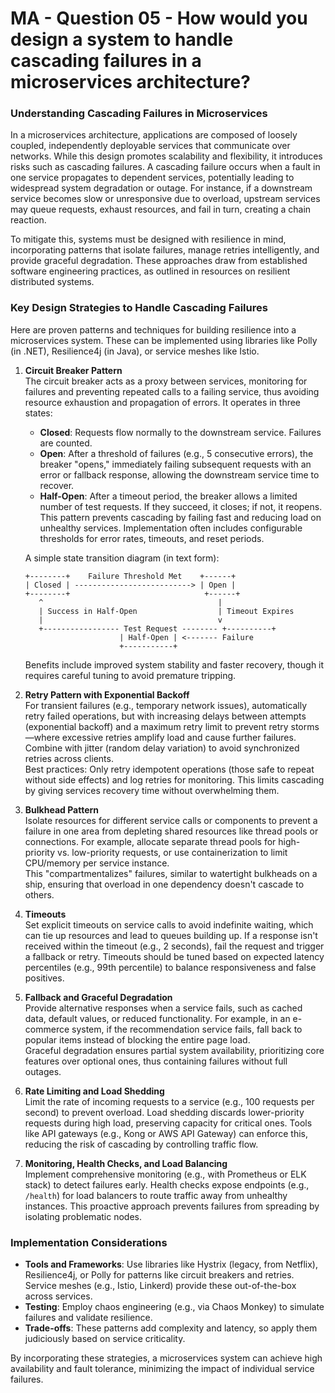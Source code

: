 # MA - Question 05 - How would you design a system to handle cascading failures in a microservices architecture?

### Understanding Cascading Failures in Microservices

In a microservices architecture, applications are composed of loosely coupled, independently deployable services that communicate over networks. While this design promotes scalability and flexibility, it introduces risks such as cascading failures. A cascading failure occurs when a fault in one service propagates to dependent services, potentially leading to widespread system degradation or outage. For instance, if a downstream service becomes slow or unresponsive due to overload, upstream services may queue requests, exhaust resources, and fail in turn, creating a chain reaction.

To mitigate this, systems must be designed with resilience in mind, incorporating patterns that isolate failures, manage retries intelligently, and provide graceful degradation. These approaches draw from established software engineering practices, as outlined in resources on resilient distributed systems.

### Key Design Strategies to Handle Cascading Failures

Here are proven patterns and techniques for building resilience into a microservices system. These can be implemented using libraries like Polly (in .NET), Resilience4j (in Java), or service meshes like Istio.

1. **Circuit Breaker Pattern**  
   The circuit breaker acts as a proxy between services, monitoring for failures and preventing repeated calls to a failing service, thus avoiding resource exhaustion and propagation of errors. It operates in three states:  
   - **Closed**: Requests flow normally to the downstream service. Failures are counted.  
   - **Open**: After a threshold of failures (e.g., 5 consecutive errors), the breaker "opens," immediately failing subsequent requests with an error or fallback response, allowing the downstream service time to recover.  
   - **Half-Open**: After a timeout period, the breaker allows a limited number of test requests. If they succeed, it closes; if not, it reopens.  
   This pattern prevents cascading by failing fast and reducing load on unhealthy services. Implementation often includes configurable thresholds for error rates, timeouts, and reset periods.  
   
   A simple state transition diagram (in text form):  
   ```
   +--------+    Failure Threshold Met    +------+
   | Closed | --------------------------> | Open |
   +--------+                              +------+
      ^                                       |
      | Success in Half-Open                  | Timeout Expires
      |                                       v
      +----------------- Test Request -------- +----------+
                        | Half-Open | <------- Failure
                        +-----------+
   ```  
   Benefits include improved system stability and faster recovery, though it requires careful tuning to avoid premature tripping.

2. **Retry Pattern with Exponential Backoff**  
   For transient failures (e.g., temporary network issues), automatically retry failed operations, but with increasing delays between attempts (exponential backoff) and a maximum retry limit to prevent retry storms—where excessive retries amplify load and cause further failures. Combine with jitter (random delay variation) to avoid synchronized retries across clients.  
   Best practices: Only retry idempotent operations (those safe to repeat without side effects) and log retries for monitoring. This limits cascading by giving services recovery time without overwhelming them.

3. **Bulkhead Pattern**  
   Isolate resources for different service calls or components to prevent a failure in one area from depleting shared resources like thread pools or connections. For example, allocate separate thread pools for high-priority vs. low-priority requests, or use containerization to limit CPU/memory per service instance.  
   This "compartmentalizes" failures, similar to watertight bulkheads on a ship, ensuring that overload in one dependency doesn't cascade to others.

4. **Timeouts**  
   Set explicit timeouts on service calls to avoid indefinite waiting, which can tie up resources and lead to queues building up. If a response isn't received within the timeout (e.g., 2 seconds), fail the request and trigger a fallback or retry. Timeouts should be tuned based on expected latency percentiles (e.g., 99th percentile) to balance responsiveness and false positives.

5. **Fallback and Graceful Degradation**  
   Provide alternative responses when a service fails, such as cached data, default values, or reduced functionality. For example, in an e-commerce system, if the recommendation service fails, fall back to popular items instead of blocking the entire page load.  
   Graceful degradation ensures partial system availability, prioritizing core features over optional ones, thus containing failures without full outages.

6. **Rate Limiting and Load Shedding**  
   Limit the rate of incoming requests to a service (e.g., 100 requests per second) to prevent overload. Load shedding discards lower-priority requests during high load, preserving capacity for critical ones. Tools like API gateways (e.g., Kong or AWS API Gateway) can enforce this, reducing the risk of cascading by controlling traffic flow.

7. **Monitoring, Health Checks, and Load Balancing**  
   Implement comprehensive monitoring (e.g., with Prometheus or ELK stack) to detect failures early. Health checks expose endpoints (e.g., `/health`) for load balancers to route traffic away from unhealthy instances. This proactive approach prevents failures from spreading by isolating problematic nodes.

### Implementation Considerations
- **Tools and Frameworks**: Use libraries like Hystrix (legacy, from Netflix), Resilience4j, or Polly for patterns like circuit breakers and retries. Service meshes (e.g., Istio, Linkerd) provide these out-of-the-box across services.
- **Testing**: Employ chaos engineering (e.g., via Chaos Monkey) to simulate failures and validate resilience.
- **Trade-offs**: These patterns add complexity and latency, so apply them judiciously based on service criticality.

By incorporating these strategies, a microservices system can achieve high availability and fault tolerance, minimizing the impact of individual service failures.
